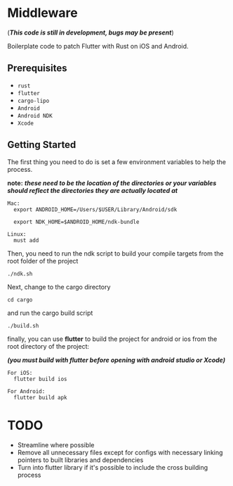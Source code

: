 # Middleware
(***This code is still in development, bugs may be present***)

Boilerplate code to patch Flutter with Rust on iOS and Android.

## Prerequisites

- `rust`
- `flutter`
- `cargo-lipo`
- `Android`
- `Android NDK`
- `Xcode`

## Getting Started

The first thing you need to do is set a few environment variables to help the process.

**note:** ***these need to be the location of the directories or your variables should reflect
the directories they are actually located at***

```
Mac:
  export ANDROID_HOME=/Users/$USER/Library/Android/sdk

  export NDK_HOME=$ANDROID_HOME/ndk-bundle

Linux:
  must add

```

Then, you need to run the ndk script to build your compile targets from the root folder of the project

`./ndk.sh`

Next, change to the cargo directory

`cd cargo`

and run the cargo build script

`./build.sh`

finally, you can use **flutter** to build the project for android or ios from the root directory of the project:

***(you must build with flutter before opening with android studio or Xcode)***

```
For iOS:
  flutter build ios

For Android:
  flutter build apk
```


# TODO
- Streamline where possible
- Remove all unnecessary files except for configs with necessary linking pointers to built libraries and dependencies
- Turn into flutter library if it's possible to include the cross building process
